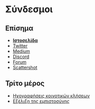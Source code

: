 # Σύνδεσμοι

## **Επίσημα**

* ****[**Ιστοσελίδα**](https://olympusdao.finance)****
* ​[Twitter](https://twitter.com/OlympusDAO)​
* ​[Medium](https://olympusdao.medium.com)​
* ​[Discord](https://discord.com/invite/olympusdao)​
* ​[Forum](https://forum.olympusdao.finance)​
* ​[Scattershot](https://scattershot.page/#/olympusdao.eth)​

## Τρίτο μέρος

* [Ηχογραφήσεις κοινοτικών κλήσεων](https://www.youtube.com/channel/UC1Podk0A-6sv2QCRAk5Kjng)
* [Εξέλιξη της εμπιστοσύνης](https://ncase.me/trust)
